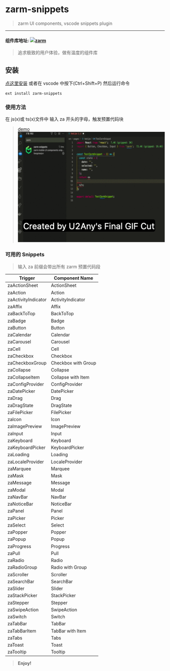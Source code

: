 # zarm-snippets

> zarm UI components, vscode snippets plugin

---

#### 组件库地址: [![](images/zarm.png)zarm](https://zarm.design/#/)

> 追求极致的用户体验，做有温度的组件库

## 安装

[点这里安装](https://marketplace.visualstudio.com/items?itemName=liangxiaojun.zarm-snippets)
或者在 vscode 中按下(Ctrl+Shift+P) 然后运行命令

```
ext install zarm-snippets
```

### 使用方法

在 js(x)或 ts(x)文件中 输入 za 开头的字母，触发预置代码块

> [demo ![](images/demo.gif)](###)

### 可用的 Snippets

> 输入 za 前缀会带出所有 zarm 预置代码段

| Trigger             | Component Name      |
| ------------------- | ------------------- |
| zaActionSheet       | ActionSheet         |
| zaAction            | Action              |
| zaActivityIndicator | ActivityIndicator   |
| zaAffix             | Affix               |
| zaBackToTop         | BackToTop           |
| zaBadge             | Badge               |
| zaButton            | Button              |
| zaCalendar          | Calendar            |
| zaCarousel          | Carousel            |
| zaCell              | Cell                |
| zaCheckbox          | Checkbox            |
| zaCheckboxGroup     | Checkbox with Group |
| zaCollapse          | Collapse            |
| zaCollapseItem      | Collapse with Item  |
| zaConfigProvider    | ConfigProvider      |
| zaDatePicker        | DatePicker          |
| zaDrag              | Drag                |
| zaDragState         | DragState           |
| zaFilePicker        | FilePicker          |
| zaIcon              | Icon                |
| zaImagePreview      | ImagePreview        |
| zaInput             | Input               |
| zaKeyboard          | Keyboard            |
| zaKeyboardPicker    | KeyboardPicker      |
| zaLoading           | Loading             |
| zaLocaleProvider    | LocaleProvider      |
| zaMarquee           | Marquee             |
| zaMask              | Mask                |
| zaMessage           | Message             |
| zaModal             | Modal               |
| zaNavBar            | NavBar              |
| zaNoticeBar         | NoticeBar           |
| zaPanel             | Panel               |
| zaPicker            | Picker              |
| zaSelect            | Select              |
| zaPopper            | Popper              |
| zaPopup             | Popup               |
| zaProgress          | Progress            |
| zaPull              | Pull                |
| zaRadio             | Radio               |
| zaRadioGroup        | Radio with Group    |
| zaScroller          | Scroller            |
| zaSearchBar         | SearchBar           |
| zaSlider            | Slider              |
| zaStackPicker       | StackPicker         |
| zaStepper           | Stepper             |
| zaSwipeAction       | SwipeAction         |
| zaSwitch            | Switch              |
| zaTabBar            | TabBar              |
| zaTabBarItem        | TabBar with Item    |
| zaTabs              | Tabs                |
| zaToast             | Toast               |
| zaTooltip           | Tooltip             |

> **Enjoy!**

